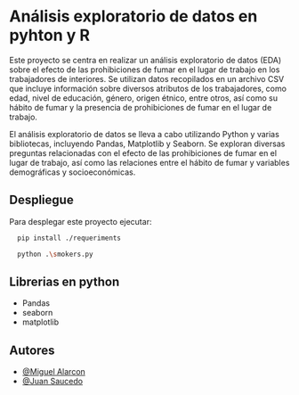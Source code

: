 
# Análisis exploratorio de datos en pyhton y R

Este proyecto se centra en realizar un análisis exploratorio de datos (EDA) sobre el efecto de las prohibiciones de fumar en el lugar de trabajo en los trabajadores de interiores. Se utilizan datos recopilados en un archivo CSV que incluye información sobre diversos atributos de los trabajadores, como edad, nivel de educación, género, origen étnico, entre otros, así como su hábito de fumar y la presencia de prohibiciones de fumar en el lugar de trabajo.

El análisis exploratorio de datos se lleva a cabo utilizando Python y varias bibliotecas, incluyendo Pandas, Matplotlib y Seaborn. Se exploran diversas preguntas relacionadas con el efecto de las prohibiciones de fumar en el lugar de trabajo, así como las relaciones entre el hábito de fumar y variables demográficas y socioeconómicas.




## Despliegue

Para desplegar este proyecto ejecutar:

```bash
  pip install ./requeriments
```
```bash
  python .\smokers.py
```


## Librerias en python

- Pandas
- seaborn
- matplotlib



## Autores

- [@Miguel Alarcon](https://github.com/anllacarpro)
- [@Juan Saucedo](https://github.com/orgs/F5-reforged/people/juancarlossaucedo)

